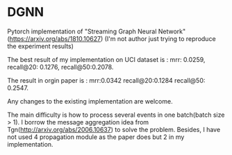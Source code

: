 # DGNN
Pytorch implementation of "Streaming Graph Neural Network" 
(https://arxiv.org/abs/1810.10627)
(I'm not author just trying to reproduce the experiment results)


The best result of my implementation on UCI dataset is :
mrr: 0.0259, recall@20: 0.1276, recall@50:0.2078.

The result in orgin paper is :
mrr:0.0342 recall@20:0.1284  recall@50: 0.2547.

Any changes to the existing implementation are welcome.

The main difficulty is how to process several events in one batch(batch size > 1). I borrow the message aggregation idea from Tgn(http://arxiv.org/abs/2006.10637) to solve the problem. Besides, I have not used 4 propagation module as the paper does but 2 in my implementation.

